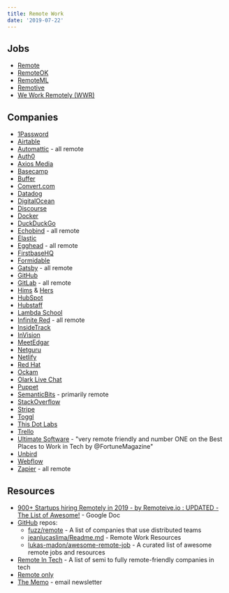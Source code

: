 ```yaml
---
title: Remote Work
date: '2019-07-22'
---
```


## Jobs

<!-- - [EpicJobs](https://epicjobs.co/)? - not remote only -->
<!-- - [FlexJobs](https://www.flexjobs.com/) - paid service??? -->

- [Remote](https://remote.com/)
- [RemoteOK](https://remoteok.io/)
- [RemoteML](https://remoteml.com/)
- [Remotive](https://remotive.io/)
- [We Work Remotely (WWR)](https://weworkremotely.com/)

## Companies

- [1Password](https://1password.com/)
- [Airtable](https://airtable.com/)
- [Automattic](https://automattic.com/) - all remote
- [Auth0](https://auth0.com/)
- [Axios Media](https://axios.com/)
- [Basecamp](https://basecamp.com/)
- [Buffer](https://buffer.com/)
- [Convert.com](https://convert.com/)
- [Datadog](https://datadoghq.com/)
- [DigitalOcean](https://digitalocean.com/)
- [Discourse](https://discourse.org/)
- [Docker](https://docker.com/)
- [DuckDuckGo](https://duckduckgo.com/)
- [Echobind](https://echobind.com/) - all remote
- [Elastic](https://elastic.co/)
- [Egghead](https://egghead.io/) - all remote
- [FirstbaseHQ](https://firstbasehq.com/)
- [Formidable](https://formidable.com/)
- [Gatsby](https://gatsbyjs.org/) - all remote
- [GitHub](https://github.com/)
- [GitLab](https://gitlab.com) - all remote
- [Hims](https://www.forhims.com/) & [Hers](https://www.forhers.com/)
- [HubSpot](https://hubspot.com/)
- [Hubstaff](https://hubstaff.com/)
- [Lambda School](https://lambdaschool.com/)
- [Infinite Red](https://infinite.red/) - all remote
- [InsideTrack](https://insidetrack.com/)
- [InVision](https://invisionapp.com/)
- [MeetEdgar](https://meetedgar.com/)
- [Netguru](https://www.netguru.com/)
- [Netlify](https://www.netlify.com/)
- [Red Hat](https://redhat.com/)
- [Ockam](https://www.ockam.io/)
- [Olark Live Chat](https://olark.com/)
- [Puppet](https://puppet.com/)
- [SemanticBits](https://semanticbits.com/) - primarily remote
- [StackOverflow](https://stackoverflow.com/)
- [Stripe](https://stripe.com/)
- [Toggl](https://toggl.com/)
- [This Dot Labs](https://thisdot.co/labs)
- [Trello](https://trello.com/)
- [Ultimate Software](https://www.ultimatesoftware.com/) - "very remote friendly and number ONE on the Best Places to Work in Tech by @FortuneMagazine"
- [Unbird](https://unbird.com/)
- [Webflow](https://webflow.com/)
- [Zapier](https://zapier.com/) - all remote

## Resources

- [900+ Startups hiring Remotely in 2019 - by Remoteive.io : UPDATED - The List of Awesome!](https://docs.google.com/spreadsheets/d/1TLJSlNxCbwRNxy14Toe1PYwbCTY7h0CNHeer9J0VRzE/htmlview?sle=true#gid=1279011369) - Google Doc
- [GitHub](https://github.com/) repos:
  - [fuzz/remote](https://github.com/fuzz/remote) - A list of companies that use distributed teams
  - [jeanlucaslima/Readme.md](https://gist.github.com/jeanlucaslima/1da263f81842058cf512a61d85ada4c1) - Remote Work Resources
  - [lukas-madon/awesome-remote-job](https://github.com/lukasz-madon/awesome-remote-job) - A curated list of awesome remote jobs and resources
- [Remote In Tech](https://remoteintech.company/) - A list of semi to fully remote-friendly companies in tech
- [Remote only](https://www.remoteonly.org/)
- [The Memo](https://thememo.substack.com/) - email newsletter
